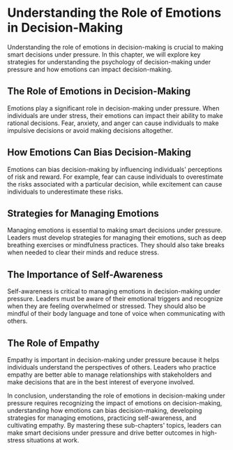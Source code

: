 Understanding the Role of Emotions in Decision-Making
================================================================================================================================

Understanding the role of emotions in decision-making is crucial to making smart decisions under pressure. In this chapter, we will explore key strategies for understanding the psychology of decision-making under pressure and how emotions can impact decision-making.

The Role of Emotions in Decision-Making
---------------------------------------

Emotions play a significant role in decision-making under pressure. When individuals are under stress, their emotions can impact their ability to make rational decisions. Fear, anxiety, and anger can cause individuals to make impulsive decisions or avoid making decisions altogether.

How Emotions Can Bias Decision-Making
-------------------------------------

Emotions can bias decision-making by influencing individuals' perceptions of risk and reward. For example, fear can cause individuals to overestimate the risks associated with a particular decision, while excitement can cause individuals to underestimate these risks.

Strategies for Managing Emotions
--------------------------------

Managing emotions is essential to making smart decisions under pressure. Leaders must develop strategies for managing their emotions, such as deep breathing exercises or mindfulness practices. They should also take breaks when needed to clear their minds and reduce stress.

The Importance of Self-Awareness
--------------------------------

Self-awareness is critical to managing emotions in decision-making under pressure. Leaders must be aware of their emotional triggers and recognize when they are feeling overwhelmed or stressed. They should also be mindful of their body language and tone of voice when communicating with others.

The Role of Empathy
-------------------

Empathy is important in decision-making under pressure because it helps individuals understand the perspectives of others. Leaders who practice empathy are better able to manage relationships with stakeholders and make decisions that are in the best interest of everyone involved.

In conclusion, understanding the role of emotions in decision-making under pressure requires recognizing the impact of emotions on decision-making, understanding how emotions can bias decision-making, developing strategies for managing emotions, practicing self-awareness, and cultivating empathy. By mastering these sub-chapters' topics, leaders can make smart decisions under pressure and drive better outcomes in high-stress situations at work.
